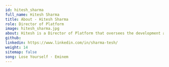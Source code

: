 ```yaml
---
id: hitesh_sharma
full_name: Hitesh Sharma
title: About - Hitesh Sharma
role: Director of Platform
image: hitesh_sharma.jpg
about: Hitesh is a Director of Platform that oversees the development and delivery of cloud-native, secure, and scalable solutions for our clients across the public sector. With over 10 years of experience in cloud, platform, and DevSecOps engineering, I have a proven track record of designing and implementing innovative and cost-effective systems using AWS, Kubernetes, containerization, and GitOps. Hitesh is passionate about leveraging cutting-edge technologies and best practices to enable digital transformation and business agility for our clients. I lead a team of talented and diverse engineers who work collaboratively and iteratively to deliver high-quality products and services. I also mentor and coach junior engineers and foster a culture of continuous learning and improvement. His mission is to create value and impact for our clients and stakeholders by delivering reliable, secure, and efficient cloud platform solutions. Outside of work, he enjoys spending time with his family and traveling the world.
github:
linkedin: https://www.linkedin.com/in/sharma-tesh/
weight: 14
sitemap: false
song: Lose Yourself · Eminem
---
```

